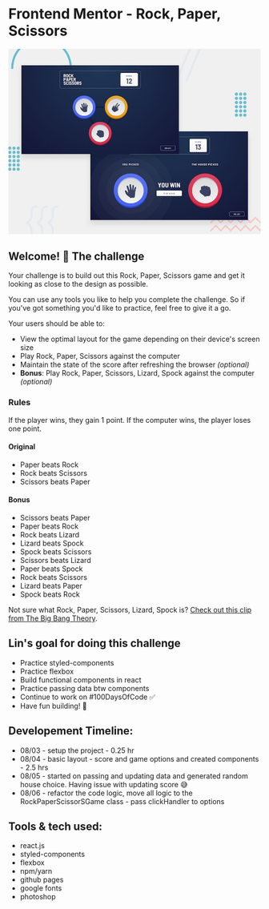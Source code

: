# Frontend Mentor - Rock, Paper, Scissors

![Design preview for the Rock, Paper, Scissors coding challenge](./design/desktop-preview.jpg)

## Welcome! 👋 The challenge

Your challenge is to build out this Rock, Paper, Scissors game and get it looking as close to the design as possible.

You can use any tools you like to help you complete the challenge. So if you've got something you'd like to practice, feel free to give it a go.

Your users should be able to:

- View the optimal layout for the game depending on their device's screen size
- Play Rock, Paper, Scissors against the computer
- Maintain the state of the score after refreshing the browser _(optional)_
- **Bonus**: Play Rock, Paper, Scissors, Lizard, Spock against the computer _(optional)_

### Rules

If the player wins, they gain 1 point. If the computer wins, the player loses one point.

#### Original

- Paper beats Rock
- Rock beats Scissors
- Scissors beats Paper

#### Bonus

- Scissors beats Paper
- Paper beats Rock
- Rock beats Lizard
- Lizard beats Spock
- Spock beats Scissors
- Scissors beats Lizard
- Paper beats Spock
- Rock beats Scissors
- Lizard beats Paper
- Spock beats Rock

Not sure what Rock, Paper, Scissors, Lizard, Spock is? [Check out this clip from The Big Bang Theory](https://www.youtube.com/watch?v=iSHPVCBsnLw).

## Lin's goal for doing this challenge
- Practice styled-components 
- Practice flexbox
- Build functional components in react 
- Practice passing data btw components
- Continue to work on #100DaysOfCode ✅
- Have fun building! 🚀

## Developement Timeline: 
- 08/03 - setup the project - 0.25 hr
- 08/04 - basic layout - score and game options and created components - 2.5 hrs
- 08/05 - started on passing and updating data and generated random house choice. Having issue with updating score 😅
- 08/06 - refactor the code logic, move all logic to the RockPaperScissorSGame class - pass clickHandler to options
## Tools & tech used:
- react.js
- styled-components
- flexbox
- npm/yarn
- github pages
- google fonts
- photoshop
